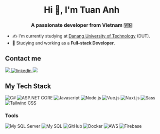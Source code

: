 <h1 align="center">Hi 👋, I'm Tuan Anh</h1>

<p align="center">
  <h3 align="center">A passionate developer from Vietnam 🇻🇳 </h3>
</p>

- ✍ I'm currently studying at [Danang University of Technology](https://dut.udn.vn/) (DUT).
- 🌱 Studying and working as a **Full-stack Developer**.

## Contact me

<p align="left">
  <a href="https://www.facebook.com/buituananh.bta.99" alt="Facebook">
    <img src="https://img.shields.io/badge/Facebook-1877F2?style=flat-square&logo=facebook&logoColor=white" target="_blank" />
  </a>
  <a href="https://www.linkedin.com/in/buituananh103/" alt="Linkedin">
    <img src="https://img.shields.io/badge/LinkedIn-0077B5?style=flat-square&logo=linkedin&logoColor=white" alt="linkedin"/>
  </a> 
  <a href="mailto:anhaanh2003@gmail.com" alt="Email">
    <img src="https://img.shields.io/badge/Gmail-D14836?style=flat-square&logo=gmail&logoColor=white"/>
  </a>
</p>


## My Tech Stack

![C#](http://img.shields.io/badge/-C%23-239120?style=flat-square&logo=c-sharp&logoColor=ffffff)
![ASP.NET CORE](https://img.shields.io/badge/ASP.NET_Core-5C2D91?style=flat-square&logo=asp.net&logoColor=white)
![Javascript](https://img.shields.io/badge/JavaScript-F7DF1E?style=flat-square&logo=javascript&logoColor=white)
![Node.js](http://img.shields.io/badge/-Node.js-68A063?style=flat-square&logo=node.js&logoColor=ffffff)
![Vue.js](http://img.shields.io/badge/-Vue.js-4FC08D?style=flat-square&logo=vue.js&logoColor=ffffff)
![Nuxt.js](https://img.shields.io/badge/Nuxt.js-00C58E?style=flat-square&logo=nuxt.js&logoColor=white)
![Sass](https://img.shields.io/badge/-Sass-%23CC6699?style=flat-square&logo=sass&logoColor=ffffff)
![Tailwind CSS](http://img.shields.io/badge/-Tailwind_CSS-38B2AC?style=flat-square&logo=tailwind-css&logoColor=ffffff)

### Tools

![My SQL Server](http://img.shields.io/badge/-MS%20SQL%20Server-CC2927?style=flat-square&logo=microsoft-sql-server&logoColor=ffffff)
![My SQL](https://img.shields.io/badge/MySQL-4479A1?style=flat-square&logo=mysql&logoColor=white)
![GitHub](https://img.shields.io/badge/-GitHub-181717?style=flat-square&logo=github)
![Docker](https://img.shields.io/badge/Docker-2496ED?style=flat-square&logo=docker&logoColor=white)
![AWS](http://img.shields.io/badge/-AWS-232F3E?style=flat-square&logo=amazon-aws&logoColor=ffffff)
![Firebase](http://img.shields.io/badge/-Firebase-FFCA28?style=flat-square&logo=firebase&logoColor=ffffff)
